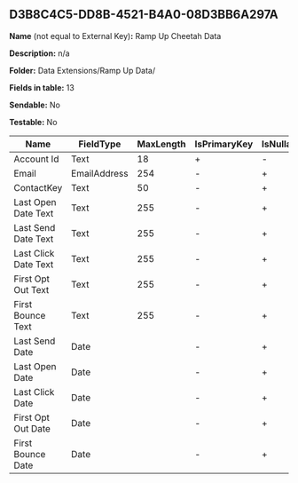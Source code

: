 ## D3B8C4C5-DD8B-4521-B4A0-08D3BB6A297A

**Name** (not equal to External Key)**:** Ramp Up Cheetah Data

**Description:** n/a

**Folder:** Data Extensions/Ramp Up Data/

**Fields in table:** 13

**Sendable:** No

**Testable:** No

| Name | FieldType | MaxLength | IsPrimaryKey | IsNullable | DefaultValue |
| --- | --- | --- | --- | --- | --- |
| Account Id | Text | 18 | + | - |  |
| Email | EmailAddress | 254 | - | + |  |
| ContactKey | Text | 50 | - | + |  |
| Last Open Date Text | Text | 255 | - | + |  |
| Last Send Date Text | Text | 255 | - | + |  |
| Last Click Date Text | Text | 255 | - | + |  |
| First Opt Out Text | Text | 255 | - | + |  |
| First Bounce Text | Text | 255 | - | + |  |
| Last Send Date | Date |  | - | + |  |
| Last Open Date | Date |  | - | + |  |
| Last Click Date | Date |  | - | + |  |
| First Opt Out Date | Date |  | - | + |  |
| First Bounce Date | Date |  | - | + |  |
